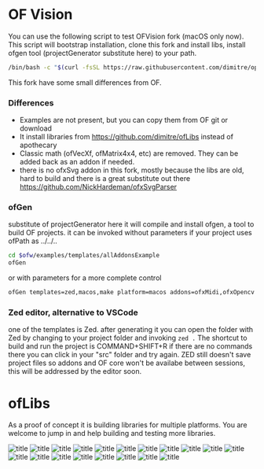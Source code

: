 # OF Vision

You can use the following script to test OFVision fork (macOS only now).
This script will bootstrap installation, clone this fork and install libs, install ofgen tool (projectGenerator substitute here) to your path.

```bash
/bin/bash -c "$(curl -fsSL https://raw.githubusercontent.com/dimitre/openFrameworks/refs/heads/tuningfork/install_of.sh)" pwd
```

This fork have some small differences from OF.
### Differences
- Examples are not present, but you can copy them from OF git or download
- It install libraries from https://github.com/dimitre/ofLibs instead of apothecary
- Classic math (ofVecXf, ofMatrix4x4, etc) are removed. They can be added back as an addon if needed.
- there is no ofxSvg addon in this fork, mostly because the libs are old, hard to build and there is a great substitute out there https://github.com/NickHardeman/ofxSvgParser
### ofGen
substitute of projectGenerator here
it will compile and install ofgen, a tool to build OF projects.
it can be invoked without parameters if your project uses ofPath as ../../..
```bash
cd $ofw/examples/templates/allAddonsExample
ofGen
```
or with parameters for a more complete control
```bash
ofGen templates=zed,macos,make platform=macos addons=ofxMidi,ofxOpencv ofpath=../../.. path=/Volumes/tool/Transcend
```

### Zed editor, alternative to VSCode
one of the templates is Zed. after generating it you can open the folder with Zed by changing to your project folder and invoking ```zed .```
The shortcut to build and run the project is COMMAND+SHIFT+R
if there are no commands there you can click in your "src" folder and try again.
ZED still doesn't save project files so addons and OF core won't be availabe between sessions, this will be addressed by the editor soon.

# ofLibs

As a proof of concept it is building libraries for multiple platforms.
You are welcome to jump in and help building and testing more libraries.

![title](https://github.com/dimitre/ofLibs/actions/workflows/assimp.yml/badge.svg)
![title](https://github.com/dimitre/ofLibs/actions/workflows/brotli.yml/badge.svg)
![title](https://github.com/dimitre/ofLibs/actions/workflows/cairo.yml/badge.svg)
![title](https://github.com/dimitre/ofLibs/actions/workflows/FreeImage.yml/badge.svg)
![title](https://github.com/dimitre/ofLibs/actions/workflows/freetype.yml/badge.svg)
![title](https://github.com/dimitre/ofLibs/actions/workflows/glew.yml/badge.svg)
![title](https://github.com/dimitre/ofLibs/actions/workflows/glfw.yml/badge.svg)
![title](https://github.com/dimitre/ofLibs/actions/workflows/glm.yml/badge.svg)
![title](https://github.com/dimitre/ofLibs/actions/workflows/json.yml/badge.svg)
![title](https://github.com/dimitre/ofLibs/actions/workflows/libpng.yml/badge.svg)
![title](https://github.com/dimitre/ofLibs/actions/workflows/libusb.yml/badge.svg)
![title](https://github.com/dimitre/ofLibs/actions/workflows/libxml2.yml/badge.svg)
![title](https://github.com/dimitre/ofLibs/actions/workflows/opencv.yml/badge.svg)
![title](https://github.com/dimitre/ofLibs/actions/workflows/pugixml.yml/badge.svg)
![title](https://github.com/dimitre/ofLibs/actions/workflows/tess2.yml/badge.svg)
![title](https://github.com/dimitre/ofLibs/actions/workflows/uriparser.yml/badge.svg)
![title](https://github.com/dimitre/ofLibs/actions/workflows/utfcpp.yml/badge.svg)
![title](https://github.com/dimitre/ofLibs/actions/workflows/zlib.yml/badge.svg)
![title](https://github.com/dimitre/ofLibs/actions/workflows/openssl-curl.yml/badge.svg)
